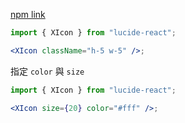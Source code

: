 [npm link](https://www.npmjs.com/package/lucide-react)

```jsx
import { XIcon } from "lucide-react";

<XIcon className="h-5 w-5" />;
```

指定 `color` 與 `size`

```jsx showLineNumbers {3}
import { XIcon } from "lucide-react";

<XIcon size={20} color="#fff" />;
```

